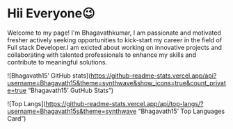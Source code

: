 # Hii Everyone😉
Welcome to my page!
I'm Bhagavathkumar, I am passionate and motivated fresher actively seeking opportunities to kick-start my career in the field of Full stack Developer.I am exicted about working on innovative projects and collaborating with talented professionals to enhance my skills and contribute to meaningful solutions. 

![Bhagavath15’ GitHub stats](https://github-readme-stats.vercel.app/api?username=Bhagavath15&theme=synthwave&show_icons=true&count_private=true “Bhagavath15’ GutHub Stats”)

![Top Langs](https://github-readme-stats.vercel.app/api/top-langs/?username=Bhagavath15s&theme=synthwave “Bhagavath15’ Top Languages Card”)
